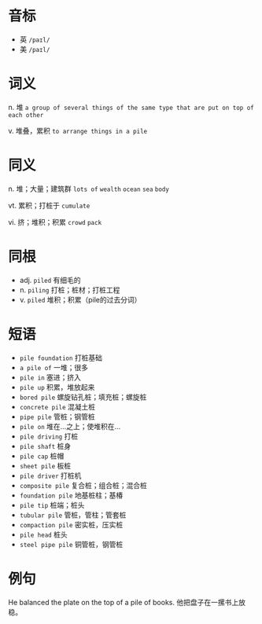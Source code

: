 # 音标

- 英 `/paɪl/`
- 美 `/paɪl/`

# 词义

n. 堆
`a group of several things of the same type that are put on top of each other`

v. 堆叠，累积
`to arrange things in a pile`

# 同义

n. 堆；大量；建筑群
`lots of` `wealth` `ocean` `sea` `body`

vt. 累积；打桩于
`cumulate`

vi. 挤；堆积；积累
`crowd` `pack`

# 同根

- adj. `piled` 有细毛的
- n. `piling` 打桩；桩材；打桩工程
- v. `piled` 堆积；积累（pile的过去分词）

# 短语

- `pile foundation` 打桩基础
- `a pile of` 一堆；很多
- `pile in` 塞进；挤入
- `pile up` 积累，堆放起来
- `bored pile` 螺旋钻孔桩；填充桩；螺旋桩
- `concrete pile` 混凝土桩
- `pipe pile` 管桩；钢管桩
- `pile on` 堆在…之上；使堆积在…
- `pile driving` 打桩
- `pile shaft` 桩身
- `pile cap` 桩帽
- `sheet pile` 板桩
- `pile driver` 打桩机
- `composite pile` 复合桩；组合桩；混合桩
- `foundation pile` 地基桩柱；基椿
- `pile tip` 桩端；桩头
- `tubular pile` 管桩，管柱；管套桩
- `compaction pile` 密实桩，压实桩
- `pile head` 桩头
- `steel pipe pile` 铜管桩，钢管桩

# 例句

He balanced the plate on the top of a pile of books.
他把盘子在一摞书上放稳。


